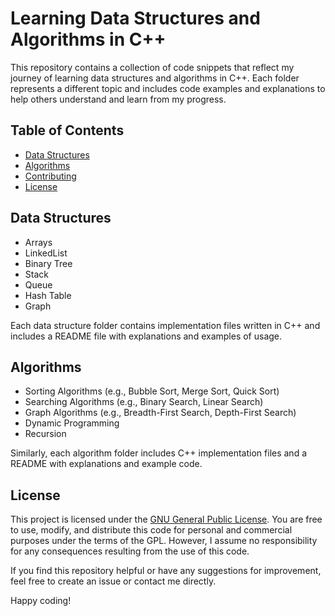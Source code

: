 # Learning Data Structures and Algorithms in C++



This repository contains a collection of code snippets that reflect my journey of learning data structures and algorithms in C++. Each folder represents a different topic and includes code examples and explanations to help others understand and learn from my progress.

## Table of Contents

- [Data Structures](#data-structures)
- [Algorithms](#algorithms)
- [Contributing](#contributing)
- [License](#license)

## Data Structures

- Arrays
- LinkedList
- Binary Tree
- Stack
- Queue
- Hash Table
- Graph

Each data structure folder contains implementation files written in C++ and includes a README file with explanations and examples of usage.

## Algorithms

- Sorting Algorithms (e.g., Bubble Sort, Merge Sort, Quick Sort)
- Searching Algorithms (e.g., Binary Search, Linear Search)
- Graph Algorithms (e.g., Breadth-First Search, Depth-First Search)
- Dynamic Programming
- Recursion

Similarly, each algorithm folder includes C++ implementation files and a README with explanations and example code.

## License

This project is licensed under the [GNU General Public License](LICENSE-GPL.md). You are free to use, modify, and distribute this code for personal and commercial purposes under the terms of the GPL. However, I assume no responsibility for any consequences resulting from the use of this code.

If you find this repository helpful or have any suggestions for improvement, feel free to create an issue or contact me directly.

Happy coding!
